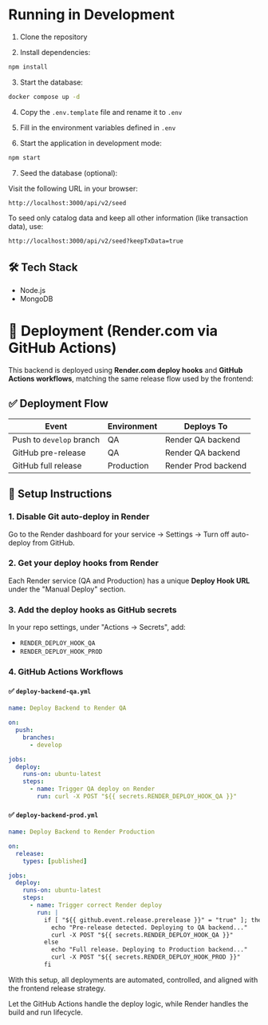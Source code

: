 # Running in Development

1. Clone the repository

2. Install dependencies:

```bash
npm install
```

3. Start the database:

```bash
docker compose up -d
```

4. Copy the `.env.template` file and rename it to `.env`

5. Fill in the environment variables defined in `.env`

6. Start the application in development mode:

```bash
npm start
```

7. Seed the database (optional):

Visit the following URL in your browser:

```bash
http://localhost:3000/api/v2/seed
```

To seed only catalog data and keep all other information (like transaction data), use:

```bash
http://localhost:3000/api/v2/seed?keepTxData=true
```

## 🛠 Tech Stack

* Node.js
* MongoDB


# 🚀 Deployment (Render.com via GitHub Actions)

This backend is deployed using **Render.com deploy hooks** and **GitHub Actions workflows**, matching the same release flow used by the frontend:

## ✅ Deployment Flow

| Event                    | Environment | Deploys To          |
| ------------------------ | ----------- | ------------------- |
| Push to `develop` branch | QA          | Render QA backend   |
| GitHub pre-release       | QA          | Render QA backend   |
| GitHub full release      | Production  | Render Prod backend |

## 🔧 Setup Instructions

### 1. Disable Git auto-deploy in Render

Go to the Render dashboard for your service → Settings → Turn off auto-deploy from GitHub.

### 2. Get your deploy hooks from Render

Each Render service (QA and Production) has a unique **Deploy Hook URL** under the "Manual Deploy" section.

### 3. Add the deploy hooks as GitHub secrets

In your repo settings, under "Actions → Secrets", add:

* `RENDER_DEPLOY_HOOK_QA`
* `RENDER_DEPLOY_HOOK_PROD`

### 4. GitHub Actions Workflows

#### ✅ `deploy-backend-qa.yml`

```yaml
name: Deploy Backend to Render QA

on:
  push:
    branches:
      - develop

jobs:
  deploy:
    runs-on: ubuntu-latest
    steps:
      - name: Trigger QA deploy on Render
        run: curl -X POST "${{ secrets.RENDER_DEPLOY_HOOK_QA }}"
```

#### ✅ `deploy-backend-prod.yml`

```yaml
name: Deploy Backend to Render Production

on:
  release:
    types: [published]

jobs:
  deploy:
    runs-on: ubuntu-latest
    steps:
      - name: Trigger correct Render deploy
        run: |
          if [ "${{ github.event.release.prerelease }}" = "true" ]; then
            echo "Pre-release detected. Deploying to QA backend..."
            curl -X POST "${{ secrets.RENDER_DEPLOY_HOOK_QA }}"
          else
            echo "Full release. Deploying to Production backend..."
            curl -X POST "${{ secrets.RENDER_DEPLOY_HOOK_PROD }}"
          fi
```

With this setup, all deployments are automated, controlled, and aligned with the frontend release strategy.

Let the GitHub Actions handle the deploy logic, while Render handles the build and run lifecycle.
